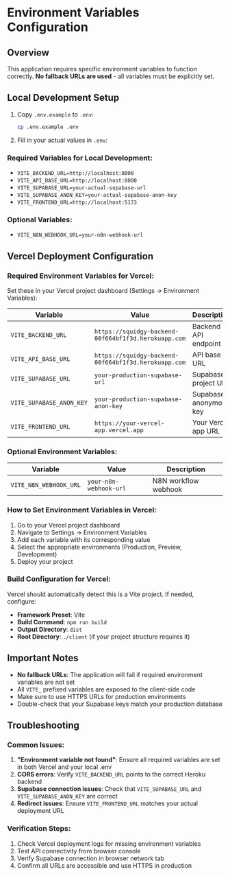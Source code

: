 # Environment Variables Configuration

## Overview

This application requires specific environment variables to function correctly. **No fallback URLs are used** - all variables must be explicitly set.

## Local Development Setup

1. Copy `.env.example` to `.env`:
   ```bash
   cp .env.example .env
   ```

2. Fill in your actual values in `.env`:

### Required Variables for Local Development:
- `VITE_BACKEND_URL=http://localhost:8000`
- `VITE_API_BASE_URL=http://localhost:8000`
- `VITE_SUPABASE_URL=your-actual-supabase-url`
- `VITE_SUPABASE_ANON_KEY=your-actual-supabase-anon-key`
- `VITE_FRONTEND_URL=http://localhost:5173`

### Optional Variables:
- `VITE_N8N_WEBHOOK_URL=your-n8n-webhook-url`

## Vercel Deployment Configuration

### Required Environment Variables for Vercel:

Set these in your Vercel project dashboard (Settings → Environment Variables):

| Variable | Value | Description |
|----------|-------|-------------|
| `VITE_BACKEND_URL` | `https://squidgy-backend-00f664bf1f3d.herokuapp.com` | Backend API endpoint |
| `VITE_API_BASE_URL` | `https://squidgy-backend-00f664bf1f3d.herokuapp.com` | API base URL |
| `VITE_SUPABASE_URL` | `your-production-supabase-url` | Supabase project URL |
| `VITE_SUPABASE_ANON_KEY` | `your-production-supabase-anon-key` | Supabase anonymous key |
| `VITE_FRONTEND_URL` | `https://your-vercel-app.vercel.app` | Your Vercel app URL |

### Optional Environment Variables:
| Variable | Value | Description |
|----------|-------|-------------|
| `VITE_N8N_WEBHOOK_URL` | `your-n8n-webhook-url` | N8N workflow webhook |

### How to Set Environment Variables in Vercel:

1. Go to your Vercel project dashboard
2. Navigate to Settings → Environment Variables
3. Add each variable with its corresponding value
4. Select the appropriate environments (Production, Preview, Development)
5. Deploy your project

### Build Configuration for Vercel:

Vercel should automatically detect this is a Vite project. If needed, configure:

- **Framework Preset**: Vite
- **Build Command**: `npm run build`
- **Output Directory**: `dist`
- **Root Directory**: `./client` (if your project structure requires it)

## Important Notes

- **No fallback URLs**: The application will fail if required environment variables are not set
- All `VITE_` prefixed variables are exposed to the client-side code
- Make sure to use HTTPS URLs for production environments
- Double-check that your Supabase keys match your production database

## Troubleshooting

### Common Issues:

1. **"Environment variable not found"**: Ensure all required variables are set in both Vercel and your local .env
2. **CORS errors**: Verify `VITE_BACKEND_URL` points to the correct Heroku backend
3. **Supabase connection issues**: Check that `VITE_SUPABASE_URL` and `VITE_SUPABASE_ANON_KEY` are correct
4. **Redirect issues**: Ensure `VITE_FRONTEND_URL` matches your actual deployment URL

### Verification Steps:

1. Check Vercel deployment logs for missing environment variables
2. Test API connectivity from browser console
3. Verify Supabase connection in browser network tab
4. Confirm all URLs are accessible and use HTTPS in production